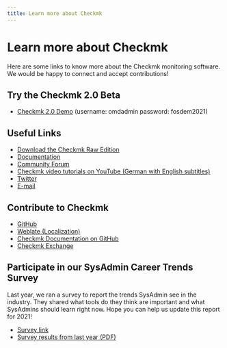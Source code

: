 ```yaml
---
title: Learn more about Checkmk
---
```


# Learn more about Checkmk
Here are some links to know more about the Checkmk monitoring software. We would be happy to connect and accept contributions!

## Try the Checkmk 2.0 Beta

* [Checkmk 2.0 Demo](http://checkmk.io/3pPKQOx)
(username: omdadmin password: fosdem2021)

## Useful Links
* [Download the Checkmk Raw Edition](http://checkmk.io/39JFoWI)
* [Documentation](https://docs.checkmk.com)
* [Community Forum](https://forum.checkmk.com)
* [Checkmk video tutorials on YouTube (German with English subtitles)](https://youtube.com/playlist?list=PL8DfRO2DvOK1uqr0BA0eo3L9Rtwu9rfzW)
* [Twitter](https://twitter.com/checkmk)
* [E-mail](mailto:info@checkmk.com)

## Contribute to Checkmk
* [GitHub](https://github.com/tribe29/checkmk/)
* [Weblate (Localization)](https://translate.checkmk.com)
* [Checkmk Documentation on GitHub](https://github.com/tribe29/checkmk-docs)
* [Checkmk Exchange](https://exchange.checkmk.com)

## Participate in our SysAdmin Career Trends Survey
Last year, we ran a survey to report the trends SysAdmin see in the industry. They shared what tools do they think are important and what SysAdmins should learn right now. Hope you can help us update this report for 2021!
* [Survey link](https://www.surveymonkey.de/r/JDTQYYM)
* [Survey results from last year (PDF)](https://checkmk.io/3oVgZDj)
